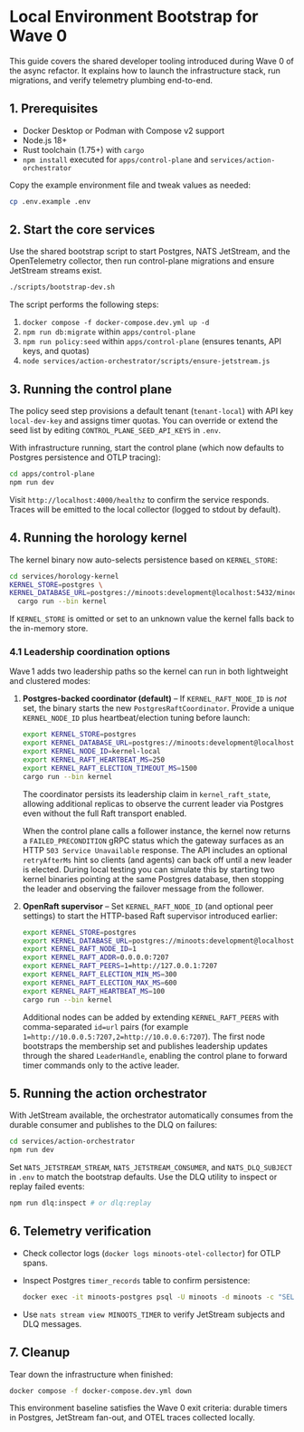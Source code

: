 # Local Environment Bootstrap for Wave 0

This guide covers the shared developer tooling introduced during Wave 0 of the async refactor. It explains how to launch the infrastructure stack, run migrations, and verify telemetry plumbing end-to-end.

## 1. Prerequisites
- Docker Desktop or Podman with Compose v2 support
- Node.js 18+
- Rust toolchain (1.75+) with `cargo`
- `npm install` executed for `apps/control-plane` and `services/action-orchestrator`

Copy the example environment file and tweak values as needed:

```bash
cp .env.example .env
```

## 2. Start the core services
Use the shared bootstrap script to start Postgres, NATS JetStream, and the OpenTelemetry collector, then run control-plane migrations and ensure JetStream streams exist.

```bash
./scripts/bootstrap-dev.sh
```

The script performs the following steps:
1. `docker compose -f docker-compose.dev.yml up -d`
2. `npm run db:migrate` within `apps/control-plane`
3. `npm run policy:seed` within `apps/control-plane` (ensures tenants, API keys, and quotas)
4. `node services/action-orchestrator/scripts/ensure-jetstream.js`

## 3. Running the control plane
The policy seed step provisions a default tenant (`tenant-local`) with API key `local-dev-key` and assigns timer quotas. You can override or extend the seed list by editing `CONTROL_PLANE_SEED_API_KEYS` in `.env`.

With infrastructure running, start the control plane (which now defaults to Postgres persistence and OTLP tracing):

```bash
cd apps/control-plane
npm run dev
```

Visit `http://localhost:4000/healthz` to confirm the service responds. Traces will be emitted to the local collector (logged to stdout by default).

## 4. Running the horology kernel
The kernel binary now auto-selects persistence based on `KERNEL_STORE`:

```bash
cd services/horology-kernel
KERNEL_STORE=postgres \
KERNEL_DATABASE_URL=postgres://minoots:development@localhost:5432/minoots \
  cargo run --bin kernel
```

If `KERNEL_STORE` is omitted or set to an unknown value the kernel falls back to the in-memory store.

### 4.1 Leadership coordination options

Wave 1 adds two leadership paths so the kernel can run in both lightweight and clustered modes:

1. **Postgres-backed coordinator (default)** – If `KERNEL_RAFT_NODE_ID` is _not_ set, the binary starts the new
   `PostgresRaftCoordinator`. Provide a unique `KERNEL_NODE_ID` plus heartbeat/election tuning before launch:

   ```bash
   export KERNEL_STORE=postgres
   export KERNEL_DATABASE_URL=postgres://minoots:development@localhost:5432/minoots
   export KERNEL_NODE_ID=kernel-local
   export KERNEL_RAFT_HEARTBEAT_MS=250
   export KERNEL_RAFT_ELECTION_TIMEOUT_MS=1500
   cargo run --bin kernel
   ```

   The coordinator persists its leadership claim in `kernel_raft_state`, allowing additional replicas to observe the current
   leader via Postgres even without the full Raft transport enabled.

   When the control plane calls a follower instance, the kernel now returns a `FAILED_PRECONDITION` gRPC status which the
   gateway surfaces as an HTTP `503 Service Unavailable` response. The API includes an optional `retryAfterMs` hint so clients
   (and agents) can back off until a new leader is elected. During local testing you can simulate this by starting two
   kernel binaries pointing at the same Postgres database, then stopping the leader and observing the failover message from the
   follower.

2. **OpenRaft supervisor** – Set `KERNEL_RAFT_NODE_ID` (and optional peer settings) to start the HTTP-based Raft supervisor
   introduced earlier:

   ```bash
   export KERNEL_STORE=postgres
   export KERNEL_DATABASE_URL=postgres://minoots:development@localhost:5432/minoots
   export KERNEL_RAFT_NODE_ID=1
   export KERNEL_RAFT_ADDR=0.0.0.0:7207
   export KERNEL_RAFT_PEERS=1=http://127.0.0.1:7207
   export KERNEL_RAFT_ELECTION_MIN_MS=300
   export KERNEL_RAFT_ELECTION_MAX_MS=600
   export KERNEL_RAFT_HEARTBEAT_MS=100
   cargo run --bin kernel
   ```

   Additional nodes can be added by extending `KERNEL_RAFT_PEERS` with comma-separated `id=url` pairs
   (for example `1=http://10.0.0.5:7207,2=http://10.0.0.6:7207`). The first node bootstraps the membership set and publishes
   leadership updates through the shared `LeaderHandle`, enabling the control plane to forward timer commands only to the active
   leader.

## 5. Running the action orchestrator
With JetStream available, the orchestrator automatically consumes from the durable consumer and publishes to the DLQ on failures:

```bash
cd services/action-orchestrator
npm run dev
```

Set `NATS_JETSTREAM_STREAM`, `NATS_JETSTREAM_CONSUMER`, and `NATS_DLQ_SUBJECT` in `.env` to match the bootstrap defaults.
Use the DLQ utility to inspect or replay failed events:

```bash
npm run dlq:inspect # or dlq:replay
```

## 6. Telemetry verification
- Check collector logs (`docker logs minoots-otel-collector`) for OTLP spans.
- Inspect Postgres `timer_records` table to confirm persistence:

  ```bash
  docker exec -it minoots-postgres psql -U minoots -d minoots -c "SELECT id, tenant_id, status FROM timer_records;"
  ```
- Use `nats stream view MINOOTS_TIMER` to verify JetStream subjects and DLQ messages.

## 7. Cleanup
Tear down the infrastructure when finished:

```bash
docker compose -f docker-compose.dev.yml down
```

This environment baseline satisfies the Wave 0 exit criteria: durable timers in Postgres, JetStream fan-out, and OTEL traces collected locally.
